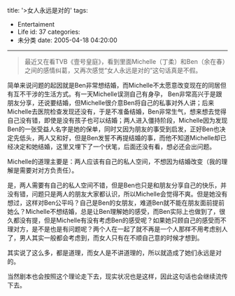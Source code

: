 title: '>女人永远是对的'
tags:
  - Entertaiment
  - Life
id: 37
categories:
  - 未分类
date: 2005-04-18 04:20:00
---

>最近又在看TVB《壹号皇庭》，看到里面Michelle（丁柔）和Ben（余在春）之间的感情纠葛，又再次感觉“女人永远是对的”这句话真是不假。

简单来说问题的起因就是Ben非常想结婚，而Michelle不太愿意改变现在的同居但有互不干涉的生活方式。有一天Michelle误测自己有身孕， Ben非常高兴于是跟朋友分享，还说要结婚，但Michelle很介意Ben将自己的私事对外人讲；后来Michelle去医院检查发现还没有，于是不准备结婚，Ben非常生气，想来想去觉得自己没有错，即使是没有孩子也可以结婚；两人进入僵持阶段，Michelle因为发现Ben的一张受益人名字是她的保单，同时又因为朋友的事受到启发，正好Ben也决定先低头，两人又和好，但是Ben发誓不再提结婚的事，而他不知道Michelle却已经决定和她结婚，这里又埋下了一个伏笔，后面还没有看，想必还会出问题。

Michelle的道理主要是：两人应该有自己的私人空间，不想因为结婚改变（我的理解是需要对对方负责任）。

是，两人需要有自己的私人空间不错，但是Ben也只是和朋友分享自己的快乐，并没有错，问题只是两人的朋友大家都认识，所以Michelle会觉得不爽。但是她没有想过，这样对Ben公平吗？自己是Ben的女朋友，难道Ben就不能在朋友面前提前她么？Michelle不想结婚，总是让Ben理解她的感受，而Ben实际上也做到了，很久都没有提，但是Michelle有没有考虑Ben的感受呢？如果她只顾自己的感受而不理对方，是不是也是有问题呢？两个人在一起了就不再是一个人那样不用考虑别人了，男人其实一般都会考虑到，而女人只有在不顺自己意的时候才想到。

其实说了这么多，都是道理，而女人是不讲道理的，所以就造成了她们永远是对的。

当然剧本也会按照这个理论走下去，现实状况也是这样，因此这句话也会继续流传下去。